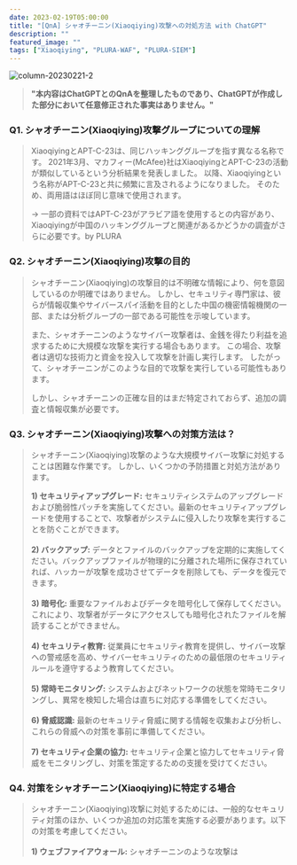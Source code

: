 ```yaml
---
date: 2023-02-19T05:00:00
title: "[QnA] シャオチーニン(Xiaoqiying)攻撃への対処方法 with ChatGPT"
description: ""
featured_image: ""
tags: ["Xiaoqiying", "PLURA-WAF", "PLURA-SIEM"]
---
```


![column-20230221-2](https://github.com/user-attachments/assets/21ff805a-4fe5-4b7f-9a07-da372112f997)

> **"本内容はChatGPTとのQnAを整理したものであり、ChatGPTが作成した部分において任意修正された事実はありません。"**

### Q1. シャオチーニン(Xiaoqiying)攻撃グループについての理解
> XiaoqiyingとAPT-C-23は、同じハッキンググループを指す異なる名称です。
> 2021年3月、マカフィー(McAfee)社はXiaoqiyingとAPT-C-23の活動が類似しているという分析結果を発表しました。
> 以降、Xiaoqiyingという名称がAPT-C-23と共に頻繁に言及されるようになりました。
> そのため、両用語はほぼ同じ意味で使用されます。
> 
> → 一部の資料ではAPT-C-23がアラビア語を使用するとの内容があり、Xiaoqiyingが中国のハッキンググループと関連があるかどうかの調査がさらに必要です。by PLURA

### Q2. シャオチーニン(Xiaoqiying)攻撃の目的
> シャオチーニン(Xiaoqiying)の攻撃目的は不明確な情報により、何を意図しているのか明確ではありません。
> しかし、セキュリティ専門家は、彼らが情報収集やサイバースパイ活動を目的とした中国の機密情報機関の一部、または分析グループの一部である可能性を示唆しています。
> 
> また、シャオチーニンのようなサイバー攻撃者は、金銭を得たり利益を追求するために大規模な攻撃を実行する場合もあります。
> この場合、攻撃者は適切な技術力と資金を投入して攻撃を計画し実行します。
> したがって、シャオチーニンがこのような目的で攻撃を実行している可能性もあります。
>
> しかし、シャオチーニンの正確な目的はまだ特定されておらず、追加の調査と情報収集が必要です。

### Q3. シャオチーニン(Xiaoqiying)攻撃への対策方法は？
> シャオチーニン(Xiaoqiying)攻撃のような大規模サイバー攻撃に対処することは困難な作業です。
> しかし、いくつかの予防措置と対処方法があります。
>
> **1) セキュリティアップグレード:** セキュリティシステムのアップグレードおよび脆弱性パッチを実施してください。最新のセキュリティアップグレードを使用することで、攻撃者がシステムに侵入したり攻撃を実行することを防ぐことができます。<br><br>
> **2) バックアップ:** データとファイルのバックアップを定期的に実施してください。バックアップファイルが物理的に分離された場所に保存されていれば、ハッカーが攻撃を成功させてデータを削除しても、データを復元できます。<br><br>
> **3) 暗号化:** 重要なファイルおよびデータを暗号化して保存してください。これにより、攻撃者がデータにアクセスしても暗号化されたファイルを解読することができません。<br><br>
> **4) セキュリティ教育:** 従業員にセキュリティ教育を提供し、サイバー攻撃への警戒感を高め、サイバーセキュリティのための最低限のセキュリティルールを遵守するよう教育してください。<br><br>
> **5) 常時モニタリング:** システムおよびネットワークの状態を常時モニタリングし、異常を検知した場合は直ちに対応する準備をしてください。<br><br>
> **6) 脅威認識:** 最新のセキュリティ脅威に関する情報を収集および分析し、これらの脅威への対策を事前に準備してください。<br><br>
> **7) セキュリティ企業の協力:** セキュリティ企業と協力してセキュリティ脅威をモニタリングし、対策を策定するための支援を受けてください。<br>

### Q4. 対策をシャオチーニン(Xiaoqiying)に特定する場合
> シャオチーニン(Xiaoqiying)攻撃に対処するためには、一般的なセキュリティ対策のほか、いくつか追加の対応策を実施する必要があります。以下の対策を考慮してください。<br><br>
> **1) ウェブファイアウォール:** シャオチーニンのような攻撃は
